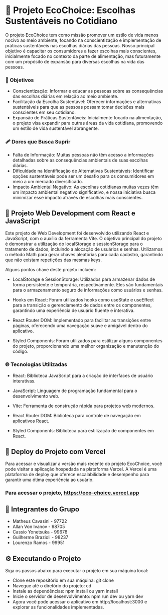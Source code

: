 # 💚 Projeto EcoChoice: Escolhas Sustentáveis no Cotidiano
O projeto EcoChoice tem como missão promover um estilo de vida menos nocivo ao meio ambiente, focando na conscientização e implementação de práticas sustentáveis nas escolhas diárias das pessoas. Nosso principal objetivo é capacitar os consumidores a fazer escolhas mais conscientes, inicialmente focado no contexto da parte de alimentação, mas futuramente com um propósito de expansão para diversas escolhas na vida das pessoas.

### 🎯 Objetivos
- Conscientização: Informar e educar as pessoas sobre as consequências das escolhas diárias em relação ao meio ambiente.
- Facilitação da Escolha Sustentável: Oferecer informações e alternativas sustentáveis para que as pessoas possam tomar decisões mais conscientes em seu cotidiano.
- Expansão de Práticas Sustentáveis: Inicialmente focado na alimentação, o projeto visa expandir para outras áreas da vida cotidiana, promovendo um estilo de vida sustentável abrangente.
### 🩹 Dores que Busca Suprir
- Falta de Informação: Muitas pessoas não têm acesso a informações detalhadas sobre as consequências ambientais de suas escolhas diárias.
- Dificuldade na Identificação de Alternativas Sustentáveis: Identificar opções sustentáveis pode ser um desafio para os consumidores em meio a um mercado diversificado.
- Impacto Ambiental Negativo: As escolhas cotidianas muitas vezes têm um impacto ambiental negativo significativo, e nossa iniciativa busca minimizar esse impacto através de escolhas mais conscientes.


## 📑 Projeto Web Development com React e JavaScript
Este projeto de Web Development foi desenvolvido utilizando React e JavaScript, com o auxílio da ferramenta Vite. O objetivo principal do projeto é demonstrar a utilização do localStorage e sessionStorage para o tratamento de dados, incluindo a alocação de usuários e senhas. Utilizamos o método Math para gerar chaves aleatórias para cada cadastro, garantindo que não existam repetições das mesmas keys.

Alguns pontos chave deste projeto incluem:

- LocalStorage e SessionStorage: Utilizados para armazenar dados de forma persistente e temporária, respectivamente. Eles são fundamentais para o armazenamento seguro de informações como usuários e senhas.

- Hooks em React: Foram utilizados hooks como useState e useEffect para a transição e gerenciamento de dados entre os componentes, garantindo uma experiência de usuário fluente e interativa.

- React Router DOM: Implementado para facilitar as transições entre páginas, oferecendo uma navegação suave e amigável dentro do aplicativo.

- Styled Components: Foram utilizados para estilizar alguns componentes do projeto, proporcionando uma melhor organização e manutenção do código.

### 🌐 Tecnologias Utilizadas
- React: Biblioteca JavaScript para a criação de interfaces de usuário interativas.

- JavaScript: Linguagem de programação fundamental para o desenvolvimento web.

- Vite: Ferramenta de construção rápida para projetos web modernos.

- React Router DOM: Biblioteca para controle de navegação em aplicativos React.

- Styled Components: Biblioteca para estilização de componentes em React.


## 📂 Deploy do Projeto com Vercel
Para acessar e visualizar a versão mais recente do projeto EcoChoice, você pode visitar a aplicação hospedada na plataforma Vercel. A Vercel é uma plataforma de deploy que oferece escalabilidade e desempenho para garantir uma ótima experiência ao usuário.

### Para acessar o projeto, https://eco-choice.vercel.app

## 🤝 Integrantes do Grupo
- Matheus Cavasini - 97722
- Allan Von Ivanov - 98705
- Cassio Yonetsuka - 99678
- Guilherme Brazioli - 98237
- Lourenzo Ramos - 99951

## ⚙️ Executando o Projeto
Siga os passos abaixo para executar o projeto em sua máquina local:

- Clone este repositório em sua máquina: git clone <url-do-repositorio>
- Navegue até o diretório do projeto: cd <nome-do-projeto>
- Instale as dependências: npm install ou yarn install
- Inicie o servidor de desenvolvimento: npm run dev ou yarn dev
- Agora você pode acessar o aplicativo em http://localhost:3000 e explorar as funcionalidades implementadas.
